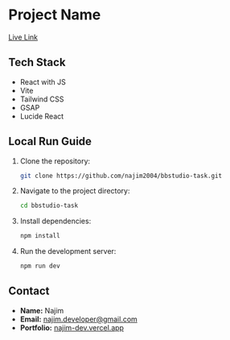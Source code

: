 # Project Name

[Live Link](https://bbstudio-task.vercel.app/)

## Tech Stack

- React with JS
- Vite
- Tailwind CSS
- GSAP
- Lucide React

## Local Run Guide

1. Clone the repository:
   ```bash
   git clone https://github.com/najim2004/bbstudio-task.git
   ```
2. Navigate to the project directory:
   ```bash
   cd bbstudio-task
   ```
3. Install dependencies:
   ```bash
   npm install
   ```
4. Run the development server:
   ```bash
   npm run dev
   ```

## Contact

- **Name:** Najim
- **Email:** najim.developer@gmail.com
- **Portfolio:** [najim-dev.vercel.app](https://najim-dev.vercel.app)